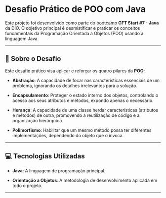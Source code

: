 # Desafio Prático de POO com Java



Este projeto foi desenvolvido como parte do bootcamp **GFT Start #7 - Java** da DIO. O objetivo principal é desmistificar e praticar os conceitos fundamentais da Programação Orientada a Objetos (POO) usando a linguagem Java.



---



## 🚀 Sobre o Desafio



Este desafio prático visa aplicar e reforçar os quatro pilares da **POO**:



* **Abstração**: A capacidade de focar nas características essenciais de um problema, ignorando os detalhes irrelevantes para a solução.

* **Encapsulamento**: Proteger o estado interno dos objetos, controlando o acesso aos seus atributos e métodos, expondo apenas o necessário.

* **Herança**: A capacidade de uma classe herdar características (atributos e métodos) de outra, promovendo a reutilização de código e a organização hierárquica.

* **Polimorfismo**: Habilitar que um mesmo método possa ter diferentes implementações, dependendo do objeto que o invoca.



---



## 💻 Tecnologias Utilizadas



* **Java**: A linguagem de programação principal.

* **Orientação a Objetos**: A metodologia de desenvolvimento aplicada em todo o projeto.



---



